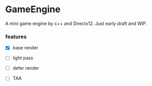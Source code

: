 # GameEngine

A mini game engine by c++ and Directx12. Just early draft and WIP.

### features
- [x] base render

- [ ] light pass

- [ ] defer render

- [ ] TAA
